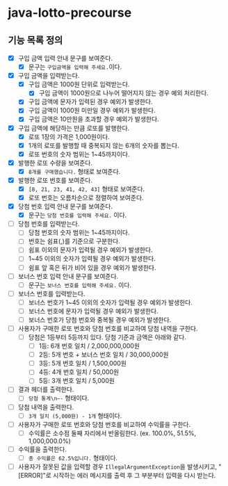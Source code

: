 # java-lotto-precourse

## 기능 목록 정의

- [X]  구입 금액 입력 안내 문구를 보여준다.
    - [X]  문구는 `구입금액을 입력해 주세요.`이다.
- [X]  구입 금액을 입력받는다.
    - [X]  구입 금액은 1000원 단위로 입력받는다.
        - [X]  구입 금액이 1000원으로 나누어 떨어지지 않는 경우 예외 처리한다.
    - [X] 구입 금액에 문자가 입력된 경우 예외가 발생한다.
    - [X] 구입 금액이 1000원 미만일 경우 예외가 발생한다.
    - [X] 구입 금액은 10만원을 초과할 경우 예외가 발생한다.
- [X]  구입 금액에 해당하는 만큼 로또를 발행한다.
    - [X]  로또 1장의 가격은 1,000원이다.
    - [X]  1개의 로또를 발행할 때 중복되지 않는 6개의 숫자를 뽑는다.
    - [X]  로또 번호의 숫자 범위는 1~45까지이다.
- [X]  발행한 로또 수량을 보여준다.
    - [X]  `8개를 구매했습니다.` 형태로 보여준다.
- [X]  발행한 로또 번호를 보여준다.
    - [X]  `[8, 21, 23, 41, 42, 43]` 형태로 보여준다.
    - [X]  로또 번호는 오름차순으로 정렬하여 보여준다.
- [X]  당첨 번호 입력 안내 문구를 보여준다.
    - [X]  문구는 `당첨 번호를 입력해 주세요.` 이다.
- [ ]  당첨 번호를 입력받는다.
    - [ ]  당첨 번호의 숫자 범위는 1~45까지이다.
    - [ ]  번호는 쉼표(,)를 기준으로 구분한다.
    - [ ]  쉼표 이외의 문자가 입력될 경우 예외가 발생한다.
    - [ ]  1~45 이외의 숫자가 입력될 경우 예외가 발생한다.
    - [ ]  쉼표 앞 혹은 뒤가 비어 있을 경우 예외가 발생한다.
- [ ]  보너스 번호 입력 안내 문구를 보여준다.
    - [ ]  문구는 `보너스 번호를 입력해 주세요.` 이다.
- [ ]  보너스 번호를 입력받는다.
    - [ ]  보너스 번호가 1~45 이외의 숫자가 입력될 경우 예외가 발생한다.
    - [ ]  보너스 번호에 문자가 입력될 경우 예외가 발생한다.
    - [ ]  보너스 번호가 당첨 번호와 중복될 경우 예외가 발생한다.
- [ ]  사용자가 구매한 로또 번호와 당첨 번호를 비교하여 당첨 내역을 구한다.
    - [ ]  당첨은 1등부터 5등까지 있다. 당첨 기준과 금액은 아래와 같다.
        - [ ]  1등: 6개 번호 일치 / 2,000,000,000원
        - [ ]  2등: 5개 번호 + 보너스 번호 일치 / 30,000,000원
        - [ ]  3등: 5개 번호 일치 / 1,500,000원
        - [ ]  4등: 4개 번호 일치 / 50,000원
        - [ ]  5등: 3개 번호 일치 / 5,000원
- [ ]  결과 헤더를 출력한다.
    - [ ]  `당첨 통계\n—-` 형태이다.
- [ ]  당첨 내역을 출력한다.
    - [ ]  `3개 일치 (5,000원) - 1개` 형태이다.
- [ ]  사용자가 구매한 로또 번호와 당첨 번호를 비교하여 수익률을 구한다.
    - [ ]  수익률은 소수점 둘째 자리에서 반올림한다. (ex. 100.0%, 51.5%, 1,000,000.0%)
- [ ]  수익률을 출력한다.
    - [ ]  `총 수익률은 62.5%입니다.` 형태이다.

- [ ]  사용자가 잘못된 값을 입력할 경우 `IllegalArgumentException`을 발생시키고, "[ERROR]"로 시작하는 에러 메시지를 출력 후 그 부분부터 입력을 다시 받는다.
